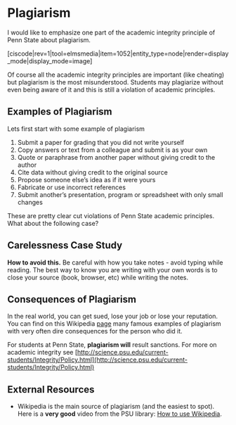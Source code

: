 # Plagiarism

I would like to emphasize one part of the academic integrity principle of Penn State about plagiarism.

\[ciscode\|rev=1\|tool=elmsmedia\|item=1052\|entity\_type=node\|render=display\_mode\|display\_mode=image\]

Of course all the academic integrity principles are important \(like cheating\) but plagiarism is the most misunderstood. Students may plagiarize without even being aware of it and this is still a violation of academic principles.

## Examples of Plagiarism

Lets first start with some example of plagiarism

1. Submit a paper for grading that you did not write yourself
2. Copy answers or text from a colleague and submit is as your own
3. Quote or paraphrase from another paper without giving credit to the author
4. Cite data without giving credit to the original source
5. Propose someone else’s idea as if it were yours
6. Fabricate or use incorrect references
7. Submit another’s presentation, program or spreadsheet with only small changes

These are pretty clear cut violations of Penn State academic principles. What about the following case?

## Carelessness Case Study

**How to avoid this.** Be careful with how you take notes - avoid typing while reading. The best way to know you are writing with your own words is to close your source \(book, browser, etc\) while writing the notes.

## Consequences of Plagiarism

In the real world, you can get sued, lose your job or lose your reputation. You can find on this Wikipedia [page](http://en.wikipedia.org/wiki/List_of_plagiarism_incidents) many famous examples of plagiarism with very often dire consequences for the person who did it.

For students at Penn State, **plagiarism will** result sanctions. For more on academic integrity see [http://science.psu.edu/current-students/Integrity/Policy.html](http://science.psu.edu/current-students/Integrity/Policy.html)

## External Resources

* Wikipedia is the main source of plagiarism \(and the easiest to spot\). Here is a **very good** video from the PSU library: [How to use Wikipedia](https://libraries.psu.edu/how-use-wikipedia-tutorial).

